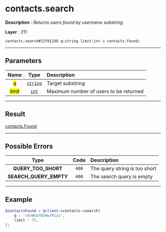 # contacts.search

**Description** : *Returns users found by username substring*

**Layer** : 211

```tl
contacts.search#11f812d8 q:string limit:int = contacts.Found;
```

---

## Parameters

| Name | Type | Description |
| :---: | :---: | :--- |
| <mark>q</mark> | [`string`](type/string) | Target substring |
| <mark>limit</mark> | [`int`](type/int) | Maximum number of users to be returned |

---

## Result

[contacts.Found](type/contacts.Found)

---

## Possible Errors

| Type | Code | Description |
| :---: | :---: | :--- |
| **QUERY_TOO_SHORT** | `400` | The query string is too short |
| **SEARCH_QUERY_EMPTY** | `400` | The search query is empty |

---

## Example

```php
$contactsFound = $client->contacts->search(
	q : 'xXvWGo7QUHwrRizu',
	limit : 75,
);
```
